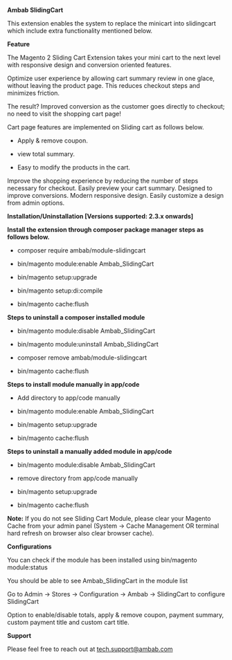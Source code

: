 **Ambab SlidingCart**

This extension enables the system to replace the minicart into slidingcart which include extra functionality mentioned below.

**Feature**

The Magento 2 Sliding Cart Extension takes your mini cart to the next level with responsive design and conversion oriented features. 

Optimize user experience by allowing cart summary review in one glace, without leaving the product page.
This reduces checkout steps and minimizes friction. 

The result? Improved conversion as the customer goes directly to checkout; no need to visit the shopping cart page!

Cart page features are implemented on Sliding cart as follows below.

- Apply & remove coupon.

- view total summary.

- Easy to modify the products in the cart.


Improve the shopping experience by reducing the number of steps necessary for checkout.
Easily preview your cart summary.
Designed to improve conversions.
Modern responsive design.
Easily customize a design from admin options.


**Installation/Uninstallation [Versions supported: 2.3.x onwards]**

**Install the extension through composer package manager steps as follows below.**

- composer require ambab/module-slidingcart

- bin/magento module:enable Ambab_SlidingCart

- bin/magento setup:upgrade

- bin/magento setup:di:compile

- bin/magento cache:flush

**Steps to uninstall a composer installed module**

- bin/magento module:disable Ambab_SlidingCart

- bin/magento module:uninstall Ambab_SlidingCart

- composer remove ambab/module-slidingcart

- bin/magento cache:flush


**Steps to install module manually in app/code**

- Add directory to app/code manually

- bin/magento module:enable Ambab_SlidingCart

- bin/magento setup:upgrade

- bin/magento cache:flush

**Steps to uninstall a manually added module in app/code**

- bin/magento module:disable Ambab_SlidingCart

- remove directory from app/code manually

- bin/magento setup:upgrade

- bin/magento cache:flush

**Note:**
If you do not see Sliding Cart Module, please clear your Magento Cache from your admin panel (System -> Cache Management OR terminal hard refresh on browser also clear browser cache).


**Configurations**

You can check if the module has been installed using bin/magento module:status

You should be able to see Ambab_SlidingCart in the module list

Go to Admin -> Stores -> Configuration -> Ambab -> SlidingCart to configure SlidingCart

Option to enable/disable totals, apply & remove coupon, payment summary, custom payment title and custom cart title. 


**Support**

Please feel free to reach out at tech.support@ambab.com
